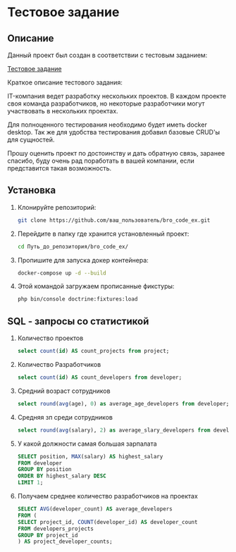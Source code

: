 # Тестовое задание 

## Описание
Данный проект был создан в соответствии с тестовым заданием:

[Тестовое задание](https://docs.google.com/document/d/1YMxzZTCKNVtIR-2Xxw_AU6rKJ5FHxLZtEIQHw71lUJk/edit?pli=1&tab=t.0)

Краткое описание тестового задания:

IT-компания ведет разработку нескольких проектов. В каждом проекте своя команда разработчиков, но некоторые разработчики могут участвовать в нескольких проектах.

Для полноценного тестирования необходимо будет иметь docker desktop.
Так же для удобства тестирования добавил базовые CRUD'ы для сущностей.

Прошу оценить проект по достоинству и дать обратную связь, заранее спасибо, буду очень рад поработать в вашей компании, если представится такая возможность.

## Установка
1. Клонируйте репозиторий:
   ```bash
   git clone https://github.com/ваш_пользователь/bro_code_ex.git
   
2. Перейдите в папку где хранится установленный проект:
   ```bash
   cd Путь_до_репозитория/bro_code_ex/
3. Пропишите для запуска докер контейнера:
   ```bash
   docker-compose up -d --build
4. Этой командой загружаем прописанные фикстуры:
   ```bash
   php bin/console doctrine:fixtures:load
   

## SQL - запросы со статистикой

1. Количество проектов
   ```sql
   select count(id) AS count_projects from project;
2. Количество Разработчиков
   ```sql
   select count(id) AS count_developers from developer;
3. Средний возраст сотрудников
   ```sql
   select round(avg(age), 0) as average_age_developers from developer;
4. Средняя зп среди сотрудников
   ```sql
   select round(avg(salary), 2) as average_slary_developers from developer;
5. У какой должности самая большая зарпалата
   ```sql
   SELECT position, MAX(salary) AS highest_salary
   FROM developer
   GROUP BY position
   ORDER BY highest_salary DESC
   LIMIT 1;
6. Получаем среднее количество разработчиков на проектах
   ```sql
   SELECT AVG(developer_count) AS average_developers
   FROM (
   SELECT project_id, COUNT(developer_id) AS developer_count
   FROM developers_projects
   GROUP BY project_id
   ) AS project_developer_counts;



